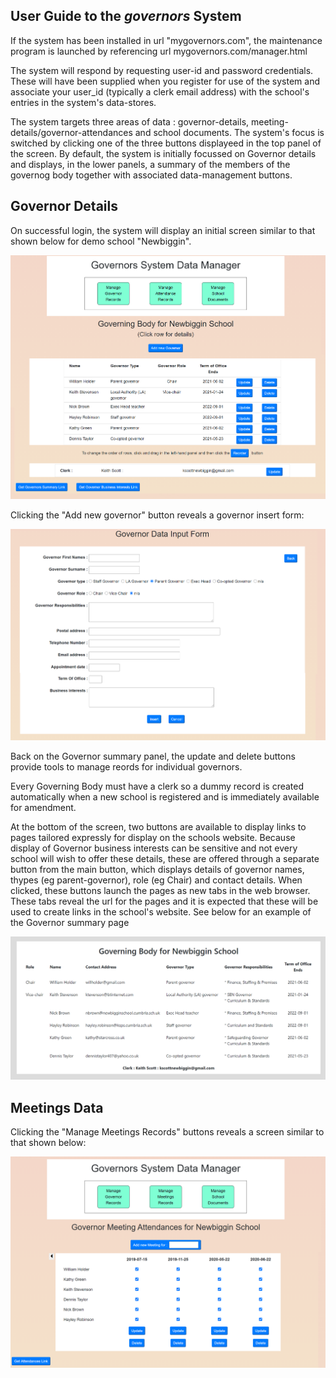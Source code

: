 ## User Guide to the *governors* System

If the system has been installed in url "mygovernors.com", the maintenance program is launched by referencing url mygovernors.com/manager.html

The system will respond by requesting user-id and password credentials. These  will have been supplied when you register for use of the system and associate your user_id (typically a clerk email address) with the school's entries in the system's data-stores.

The system targets three areas of data : governor-details, meeting-details/governor-attendances and school documents. The system's focus is switched by clicking one of the three buttons displayeed in the top panel of the screen. By default, the system is initially focussed on Governor details and displays, in the lower panels, a summary of the members of the governog body together with associated data-management buttons.

## Governor Details

On successful login, the system will display an initial screen similar to that shown below for demo school "Newbiggin".

![website example](screens/screen1.png)


Clicking the "Add new governor" button reveals a governor insert form:

![website example](screens/screen2.png)

Back on the Governor summary panel, the update and delete buttons provide tools to manage reords for individual governors.

Every Governing Body must have a clerk so a dummy record is created automatically when a new school is registered and is immediately available for amendment.

At the bottom of the screen, two buttons are available to display links to pages tailored expressly for display on the schools website. Because display of Governor business interests can be sensitive and not every school will wish to offer these details, these are offered through a separate button from the main button, which displays details of governor names, thypes (eg parent-governor), role (eg Chair) and contact details. When clicked, these buttons launch the pages as new tabs in the web browser. These tabs reveal the url for the pages and it is expected that these will be used to create links in the school's website. See below for an example of the Governor summary page 

![website example](screens/screen3.png)

## Meetings Data

Clicking the "Manage Meetings Records" buttons reveals a screen similar to that shown below:

![website example](screens/screen4.png)

